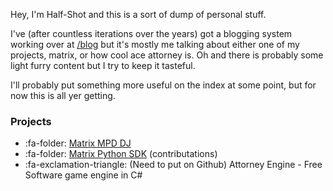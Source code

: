 Hey, I'm Half-Shot and this is a sort of dump of personal stuff.

I've (after countless iterations over the years) got a blogging system working over at [/blog](/blog/index) but it's mostly me talking about either one of my projects, matrix, or how cool ace attorney is. Oh and there is probably some light furry content but I try to keep it tasteful.

I'll probably put something more useful on the index at some point, but for now this is all yer getting.

### Projects
* :fa-folder: [Matrix MPD DJ](https://github.com/Half-Shot/matrix-mpd-dj)
* :fa-folder: [Matrix Python SDK](https://github.com/matrix-org/matrix-python-sdk) (contributations)
* :fa-exclamation-triangle: (Need to put on Github) Attorney Engine - Free Software game engine in C#
